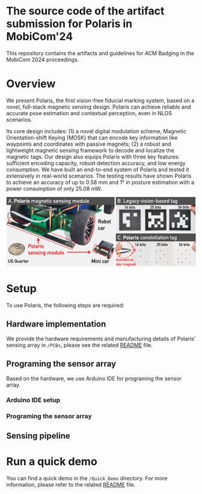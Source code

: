 # The source code of the artifact submission for Polaris in MobiCom'24

This repository contains the artifacts and guidelines for ACM Badging in the MobiCom 2024 proceedings.

# Overview
We present Polaris, the first vision-free fiducial marking system, based on a novel, full-stack magnetic sensing design. 
Polaris can achieve reliable and accurate pose estimation and contextual perception, even in NLOS scenarios. 

Its core design includes: (1) a novel digital modulation scheme, Magnetic Orientation-shift Keying (MOSK) that can encode key information like waypoints and coordinates with passive magnets; (2) a robust and lightweight magnetic sensing framework to decode and localize the magnetic tags. 
Our design also equips Polaris with three key features: sufficient encoding capacity, robust detection accuracy, and low energy consumption. 
We have built an end-to-end system of Polaris and tested it extensively in real-world scenarios. The testing results have shown Polaris to achieve an accuracy of up to 0.58 mm and 1&deg; in posture estimation with a power consumption of only 25.08 mW.

![plot](./Imgs/illustration.png)


# Setup
To use Polaris, the following steps are required:

## Hardware implementation
We provide the hardware requirements and manufacturing details of Polaris' sensing array in `/PCBs`, please see the related [README](./PCBs/README.md) file.

## Programing the sensor array
Based on the hardware, we use Arduino IDE for programing the sensor array.
### Arduino IDE setup

### Programing the sensor array


## Sensing pipeline


# Run a quick demo
You can find a quick demo in the `/Quick_Demo` directory. For more information, please refer to the related [README](./Quick_Demo/README.md) file.